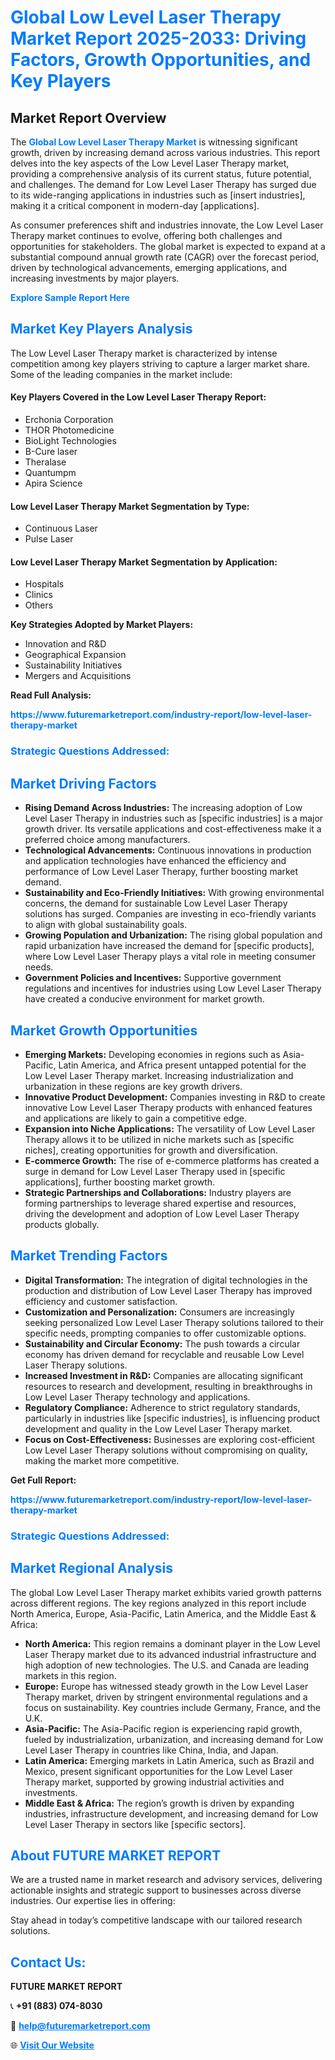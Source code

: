 <h1 style="color: #007BFF;">Global Low Level Laser Therapy Market Report 2025-2033: Driving Factors, Growth Opportunities, and Key Players</h1>

<section id="overview">
<h2>Market Report Overview</h2>
<p>The <a href="https://www.futuremarketreport.com/industry-report/low-level-laser-therapy-market" style="color: #007BFF; text-decoration: none;"><strong>Global Low Level Laser Therapy Market</strong></a> is witnessing significant growth, driven by increasing demand across various industries. This report delves into the key aspects of the Low Level Laser Therapy market, providing a comprehensive analysis of its current status, future potential, and challenges. The demand for Low Level Laser Therapy has surged due to its wide-ranging applications in industries such as [insert industries], making it a critical component in modern-day [applications].</p>
<p>As consumer preferences shift and industries innovate, the Low Level Laser Therapy market continues to evolve, offering both challenges and opportunities for stakeholders. The global market is expected to expand at a substantial compound annual growth rate (CAGR) over the forecast period, driven by technological advancements, emerging applications, and increasing investments by major players.</p>
</section>

<section id="overview">
<p><a href="https://www.futuremarketreport.com/request-sample/reportId=64477" style="color: #007BFF; text-decoration: none;"><strong>Explore Sample Report Here</strong></a></p>
</section>

<section id="key-players">
<h2 style="color: #007BFF;">Market Key Players Analysis</h2>
<p>The Low Level Laser Therapy market is characterized by intense competition among key players striving to capture a larger market share. Some of the leading companies in the market include:</p>
<h4>Key Players Covered in the Low Level Laser Therapy Report:</h4>
<ul><li>Erchonia Corporation</li><li>THOR Photomedicine</li><li>BioLight Technologies</li><li>B-Cure laser</li><li>Theralase</li><li>Quantumpm</li><li>Apira Science</li></ul>
<h4>Low Level Laser Therapy Market Segmentation by Type:</h4>
<ul><li>Continuous Laser</li><li>Pulse Laser</li></ul>

<h4>Low Level Laser Therapy Market Segmentation by Application:</h4>
<ul><li>Hospitals</li><li>Clinics</li><li>Others</li></ul>
<p><strong>Key Strategies Adopted by Market Players:</strong></p>
<ul>
<li>Innovation and R&D</li>
<li>Geographical Expansion</li>
<li>Sustainability Initiatives</li>
<li>Mergers and Acquisitions</li>
</ul>
</section>

<section>
<p><strong>Read Full Analysis: </strong></p><a href="https://www.futuremarketreport.com/industry-report/low-level-laser-therapy-market" style="color: #007BFF; text-decoration: none;"><strong>https://www.futuremarketreport.com/industry-report/low-level-laser-therapy-market</strong></a>
<h3 style="color: #007BFF;">Strategic Questions Addressed:</h3>
</section>

<section id="driving-factors">
<h2 style="color: #007BFF;">Market Driving Factors</h2>
<ul>
<li><strong>Rising Demand Across Industries:</strong> The increasing adoption of Low Level Laser Therapy in industries such as [specific industries] is a major growth driver. Its versatile applications and cost-effectiveness make it a preferred choice among manufacturers.</li>
<li><strong>Technological Advancements:</strong> Continuous innovations in production and application technologies have enhanced the efficiency and performance of Low Level Laser Therapy, further boosting market demand.</li>
<li><strong>Sustainability and Eco-Friendly Initiatives:</strong> With growing environmental concerns, the demand for sustainable Low Level Laser Therapy solutions has surged. Companies are investing in eco-friendly variants to align with global sustainability goals.</li>
<li><strong>Growing Population and Urbanization:</strong> The rising global population and rapid urbanization have increased the demand for [specific products], where Low Level Laser Therapy plays a vital role in meeting consumer needs.</li>
<li><strong>Government Policies and Incentives:</strong> Supportive government regulations and incentives for industries using Low Level Laser Therapy have created a conducive environment for market growth.</li>
</ul>
</section>

<section id="growth-opportunities">
<h2 style="color: #007BFF;">Market Growth Opportunities</h2>
<ul>
<li><strong>Emerging Markets:</strong> Developing economies in regions such as Asia-Pacific, Latin America, and Africa present untapped potential for the Low Level Laser Therapy market. Increasing industrialization and urbanization in these regions are key growth drivers.</li>
<li><strong>Innovative Product Development:</strong> Companies investing in R&D to create innovative Low Level Laser Therapy products with enhanced features and applications are likely to gain a competitive edge.</li>
<li><strong>Expansion into Niche Applications:</strong> The versatility of Low Level Laser Therapy allows it to be utilized in niche markets such as [specific niches], creating opportunities for growth and diversification.</li>
<li><strong>E-commerce Growth:</strong> The rise of e-commerce platforms has created a surge in demand for Low Level Laser Therapy used in [specific applications], further boosting market growth.</li>
<li><strong>Strategic Partnerships and Collaborations:</strong> Industry players are forming partnerships to leverage shared expertise and resources, driving the development and adoption of Low Level Laser Therapy products globally.</li>
</ul>
</section>

<section id="trending-factors">
<h2 style="color: #007BFF;">Market Trending Factors</h2>
<ul>
<li><strong>Digital Transformation:</strong> The integration of digital technologies in the production and distribution of Low Level Laser Therapy has improved efficiency and customer satisfaction.</li>
<li><strong>Customization and Personalization:</strong> Consumers are increasingly seeking personalized Low Level Laser Therapy solutions tailored to their specific needs, prompting companies to offer customizable options.</li>
<li><strong>Sustainability and Circular Economy:</strong> The push towards a circular economy has driven demand for recyclable and reusable Low Level Laser Therapy solutions.</li>
<li><strong>Increased Investment in R&D:</strong> Companies are allocating significant resources to research and development, resulting in breakthroughs in Low Level Laser Therapy technology and applications.</li>
<li><strong>Regulatory Compliance:</strong> Adherence to strict regulatory standards, particularly in industries like [specific industries], is influencing product development and quality in the Low Level Laser Therapy market.</li>
<li><strong>Focus on Cost-Effectiveness:</strong> Businesses are exploring cost-efficient Low Level Laser Therapy solutions without compromising on quality, making the market more competitive.</li>
</ul>
</section>

<section>
<p><strong>Get Full Report: </strong></p><a href="https://www.futuremarketreport.com/industry-report/low-level-laser-therapy-market" style="color: #007BFF; text-decoration: none;"><strong>https://www.futuremarketreport.com/industry-report/low-level-laser-therapy-market</strong></a>
<h3 style="color: #007BFF;">Strategic Questions Addressed:</h3>
</section>


<section id="regional-analysis">
<h2 style="color: #007BFF;">Market Regional Analysis</h2>
<p>The global Low Level Laser Therapy market exhibits varied growth patterns across different regions. The key regions analyzed in this report include North America, Europe, Asia-Pacific, Latin America, and the Middle East & Africa:</p>
<ul>
<li><strong>North America:</strong> This region remains a dominant player in the Low Level Laser Therapy market due to its advanced industrial infrastructure and high adoption of new technologies. The U.S. and Canada are leading markets in this region.</li>
<li><strong>Europe:</strong> Europe has witnessed steady growth in the Low Level Laser Therapy market, driven by stringent environmental regulations and a focus on sustainability. Key countries include Germany, France, and the U.K.</li>
<li><strong>Asia-Pacific:</strong> The Asia-Pacific region is experiencing rapid growth, fueled by industrialization, urbanization, and increasing demand for Low Level Laser Therapy in countries like China, India, and Japan.</li>
<li><strong>Latin America:</strong> Emerging markets in Latin America, such as Brazil and Mexico, present significant opportunities for the Low Level Laser Therapy market, supported by growing industrial activities and investments.</li>
<li><strong>Middle East & Africa:</strong> The region’s growth is driven by expanding industries, infrastructure development, and increasing demand for Low Level Laser Therapy in sectors like [specific sectors].</li>
</ul>
</section>

<footer>
<h2 style="color: #007BFF;">About FUTURE MARKET REPORT</h2>
<p>We are a trusted name in market research and advisory services, delivering actionable insights and strategic support to businesses across diverse industries. Our expertise lies in offering:</p>

<p>Stay ahead in today’s competitive landscape with our tailored research solutions.</p>

<h2 style="color: #007BFF;">Contact Us:</h2>
<p><strong>FUTURE MARKET REPORT</strong></p>
<p>📞 <strong>+91 (883) 074-8030</strong></p>
<p>📧 <strong><a href="mailto:help@futuremarketreport.com" style="color: #007BFF;">help@futuremarketreport.com</a></strong></p>
<p>🌐 <strong><a href="https://www.futuremarketreport.com/" style="color: #007BFF;">Visit Our Website</a></strong></p>
</footer>